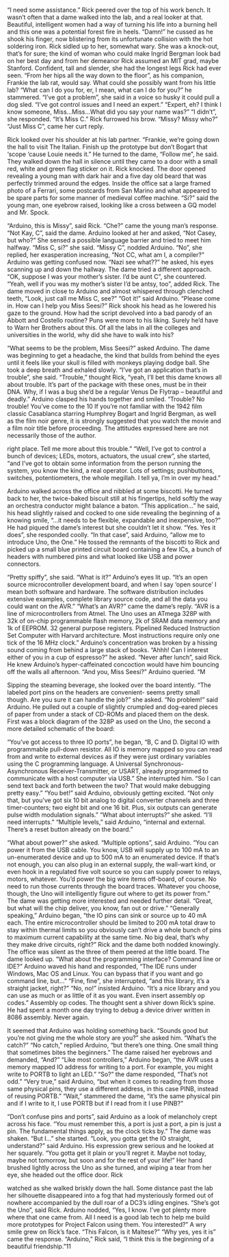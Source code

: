 “I need some assistance.” Rick peered over the top of his work bench. It wasn’t often that a dame walked
into the lab, and a real looker at that. Beautiful, intelligent women had a way of turning his life into a
burning hell and this one was a potential forest fire in heels. “Damn!” he cussed as he shook his finger,
now blistering from its unfortunate collision with the hot soldering iron. Rick sidled up to her, somewhat
wary. She was a knock-out, that’s for sure; the kind of woman who could make Ingrid Bergman look bad
on her best day and from her demeanor Rick assumed an MIT grad, maybe Stanford. Confident, tall and
slender, she had the longest legs Rick had ever seen. “From her hips all the way down to the floor”, as his
companion, Frankie the lab rat, would say. What could she possibly want from his little lab? “What can I
do you for, er, I mean, what can I do for you?” he stammered. “I’ve got a problem”, she said in a voice so
husky it could pull a dog sled. “I’ve got control issues and I need an expert.” “Expert, eh? I think I know
someone, Miss…Miss…What did you say your name was?” “I didn’t”, she responded. “It’s Miss C.”
Rick furrowed his brow. “Missy? Missy who?” “Just Miss C”, came her curt reply.

Rick looked over his shoulder at his lab partner. “Frankie, we’re going down the hall to visit The Italian.
Finish up the prototype but don’t Bogart that ‘scope ‘cause Louie needs it.” He turned to the dame,
“Follow me”, he said. They walked down the hall in silence until they came to a door with a small red,
white and green flag sticker on it. Rick knocked. The door opened revealing a young man with dark hair
and a five day old beard that was perfectly trimmed around the edges. Inside the office sat a large framed
photo of a Ferrari, some postcards from San Marino and what appeared to be spare parts for some manner
of medieval coffee machine. “Si?” said the young man, one eyebrow raised, looking like a cross between
a GQ model and Mr. Spock.

“Arduino, this is Missy”, said Rick. “Che?” came the young man’s response. “Not Kay, C”, said the
dame. Arduino looked at her and asked, “Not Casey, but who?” She sensed a possible language barrier
and tried to meet him halfway. “Miss C, si?” she said. “Missy C”, nodded Arduino. “No”, she replied,
her exasperation increasing, “Not CC, what am I, a compiler?” Arduino was getting confused now. “Nazi
see what??” he asked, his eyes scanning up and down the hallway. The dame tried a different approach.
“OK, suppose I was your mother’s sister. I’d be aunt C”, she countered. “Yeah, well if you was my
mother’s sister I’d be antsy, too”, added Rick. The dame moved in close to Arduino and almost whispered
through clenched teeth, “Look, just call me Miss C, see?” “Got it!” said Arduino. “Please come in. How
can I help you Miss Seesi?” Rick shook his head as he lowered his gaze to the ground. How had the script
devolved into a bad parody of an Abbott and Costello routine? Puns were more to his liking. Surely he’d
have to Warn her Brothers about this. Of all the labs in all the colleges and universities in the world, why
did she have to walk into his?

“What seems to be the problem, Miss Seesi?” asked Arduino. The dame was beginning to get a headache,
the kind that builds from behind the eyes until it feels like your skull is filled with monkeys playing dodge
ball. She took a deep breath and exhaled slowly. “I’ve got an application that’s in trouble”, she said.
“Trouble,” thought Rick, “yeah, I’ll bet this dame knows all about trouble. It’s part of the package with
these ones, must be in their DNA. Why, if I was a bug she’d be a regular Venus De Flytrap – beautiful
and deadly.” Arduino clasped his hands together and smiled. “Trouble? No trouble! You’ve come to the
10 If you’re not familiar with the 1942 film classic Casablanca starring Humphrey Bogart and Ingrid Bergman, as
well as the film noir genre, it is strongly suggested that you watch the movie and a film noir title before proceeding.
The attitudes expressed here are not necessarily those of the author.

right place. Tell me more about this trouble.” “Well, I’ve got to control a bunch of devices; LEDs,
motors, actuators, the usual crew”, she started, “and I’ve got to obtain some information from the person
running the system, you know the kind, a real operator. Lots of settings; pushbuttons, switches,
potentiometers, the whole megillah. I tell ya, I’m in over my head.”

Arduino walked across the office and nibbled at some biscotti. He turned back to her, the twice-baked
biscuit still at his fingertips, held softly the way an orchestra conductor might balance a baton. “This
application…” he said, his head slightly raised and cocked to one side revealing the beginning of a
knowing smile, “…it needs to be flexible, expandable and inexpensive, too?” He had piqued the dame’s
interest but she couldn’t let it show. “Yes. Yes it does”, she responded coolly. “In that case”, said
Arduino, “allow me to introduce Uno, the One.” He tossed the remnants of the biscotti to Rick and picked
up a small blue printed circuit board containing a few ICs, a bunch of headers with numbered pins and
what looked like USB and power connectors.

“Pretty spiffy”, she said. “What is it?” Arduino’s eyes lit up. “It’s an open source microcontroller
development board, and when I say ‘open source’ I mean both software and hardware. The software
distribution includes extensive examples, complete library source code, and all the data you could want
on the AVR.” “What’s an AVR?” came the dame’s reply. “AVR is a line of microcontrollers from Atmel.
The Uno uses an ATmega 328P with 32k of on-chip programmable flash memory, 2k of SRAM data
memory and 1k of EEPROM. 32 general purpose registers. Pipelined Reduced Instruction Set Computer
with Harvard architecture. Most instructions require only one tick of the 16 MHz clock.” Arduino’s
concentration was broken by a hissing sound coming from behind a large stack of books. “Ahhh! Can I
interest either of you in a cup of espresso?” he asked. “Never after lunch”, said Rick. He knew Arduino’s
hyper-caffeinated concoction would have him bouncing off the walls all afternoon. “And you, Miss
Seesi?” Arduino queried. “M

Sipping the steaming beverage, she looked over the board intently. “The labeled port pins on the headers
are convenient- seems pretty small though. Are you sure it can handle the job?” she asked. “No problem!”
said Arduino. He pulled out a couple of slightly crumpled and dog-eared pieces of paper from under a
stack of CD-ROMs and placed them on the desk. First was a block diagram of the 328P as used on the
Uno, the second a more detailed schematic of the board:

“You’ve got access to three IO ports”, he began, “B, C and D. Digital IO with programmable pull-down
resistor. All IO is memory mapped so you can read from and write to external devices as if they were just
ordinary variables using the C programming language. A Universal Synchronous-Asynchronous
Receiver-Transmitter, or USART, already programmed to communicate with a host computer via USB.”
She interrupted him. “So I can send text back and forth between the two? That would make debugging
pretty easy.” “You bet!” said Arduino, obviously getting excited. “Not only that, but you’ve got six 10 bit
analog to digital converter channels and three timer-counters; two eight bit and one 16 bit. Plus, six
outputs can generate pulse width modulation signals.” “What about interrupts?” she asked. “I’ll need
interrupts.” “Multiple levels,” said Arduino, “internal and external. There’s a reset button already on the
board.”

“What about power?” she asked. “Multiple options”, said Arduino. “You can power it from the USB
cable. You know, USB will supply up to 100 mA to an un-enumerated device and up to 500 mA to an
enumerated device. If that’s not enough, you can also plug in an external supply, the wall-wart kind, or
even hook in a regulated five volt source so you can supply power to relays, motors, whatever. You’d
power the big wire items off-board, of course. No need to run those currents through the board traces.
Whatever you choose, though, the Uno will intelligently figure out where to get its power from.”
The dame was getting more interested and needed further detail. “Great, but what will the chip deliver,
you know, fan out or drive.” “Generally speaking,” Arduino began, “the IO pins can sink or source up to
40 mA each. The entire microcontroller should be limited to 200 mA total draw to stay within thermal
limits so you obviously can’t drive a whole bunch of pins to maximum current capability at the same
time. No big deal, that’s why they make drive circuits, right?” Rick and the dame both nodded knowingly.
The office was silent as the three of them peered at the little board. The dame looked up. “What about the
programming interface? Command line or IDE?” Arduino waved his hand and responded, “The IDE runs
under Windows, Mac OS and Linux. You can bypass that if you want and go command line, but…”
“Fine, fine”, she interrupted, “and this library, it’s a straight jacket, right?” “No, no!” insisted Arduino.
“It’s a nice library and you can use as much or as little of it as you want. Even insert assembly op codes.”
Assembly op codes. The thought sent a shiver down Rick’s spine. He had spent a month one day trying to
debug a device driver written in 8086 assembly. Never again.

It seemed that Arduino was holding something back. “Sounds good but you’re not giving me the whole
story are you?” she asked him. “What’s the catch?” “No catch,” replied Arduino, “but there’s one thing.
One small thing that sometimes bites the beginners.” The dame raised her eyebrows and demanded,
“And?”
“Like most controllers,” Arduino began, “the AVR uses a memory mapped IO address for writing to a
port. For example, you might write to PORTB to light an LED.” “So?” the dame responded, “That’s not
odd.” “Very true,” said Arduino, “but when it comes to reading from those same physical pins, they use a
different address, in this case PINB, instead of reusing PORTB.”
“Wait,” stammered the dame, “it’s the same physical pin and if I write to it, I use PORTB but if I read
from it I use PINB?”

“Don’t confuse pins and ports”, said Arduino as a look of melancholy crept across his face. “You must
remember this, a port is just a port, a pin is just a pin. The fundamental things apply, as the clock ticks
by.” The dame was shaken. “But I…” she started. “Look, you gotta get the IO straight, understand?” said
Arduino. His expression grew serious and he looked at her squarely. “You gotta get it plain or you’ll
regret it. Maybe not today, maybe not tomorrow, but soon and for the rest of your life!” Her hand brushed
lightly across the Uno as she turned, and wiping a tear from her eye, she headed out the office door. Rick


watched as she walked briskly down the hall. Some distance past the lab her silhouette disappeared into a
fog that had mysteriously formed out of nowhere accompanied by the dull roar of a DC3’s idling engines.
“She’s got the Uno”, said Rick. Arduino nodded, “Yes, I know. I’ve got plenty more where that one came
from. All I need is a good lab tech to help me build more prototypes for Project Falcon using them. You
interested?” A wry smile grew on Rick’s face. “This Falcon, is it Maltese?” “Why yes, yes it is” came the
response. “Arduino,” Rick said, “I think this is the beginning of a beautiful friendship.”11
 
